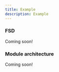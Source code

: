 ```yaml
---
title: Example
description: Example
---
```


### FSD
Coming soon!

### Module architecture
Coming soon!
